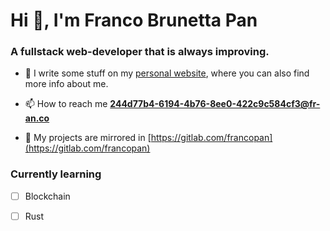 # Hi 👋, I'm Franco Brunetta Pan

### A fullstack web-developer that is always improving.

- 🔗 I write some stuff on my [personal website](https://francopan.com.br), where you can also find more info about me.

- 📫 How to reach me **244d77b4-6194-4b76-8ee0-422c9c584cf3@fr-an.co**

- 🦊 My projects are mirrored in [https://gitlab.com/francopan](https://gitlab.com/francopan)


### Currently learning

- [ ] Blockchain
- [ ] Rust






